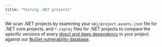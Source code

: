```yaml
---
title: "Testing .NET projects"
---
```


We scan .NET projects by examining your `obj/project.assets.json` file for .NET core projects, and `*.csproj` files for .NET projects to compare the specific versions of every [direct and deep dependency](https://snyk.io/docs/faqs/#about-known-vulnerabilities) in your project against our [NuGet vulnerability database](/vuln?type=nuget).
